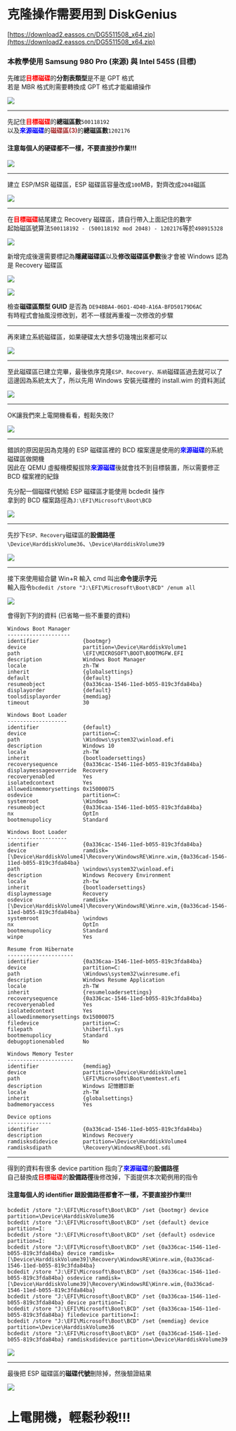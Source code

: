 # 克隆操作需要用到 DiskGenius
[https://download2.eassos.cn/DG5511508_x64.zip](https://download2.eassos.cn/DG5511508_x64.zip)

### 本教學使用 Samsung 980 Pro (來源) 與 Intel 545S (目標)

先確認<span style="color:Red">**目標磁碟**</span>的**分割表類型**是不是 GPT 格式  
若是 MBR 格式則需要轉換成 GPT 格式才能繼續操作

![](/Images/001.gif)

------------

先記住<span style="color:Red">**目標磁碟**</span>的**總磁區數**`500118192`  
以及<span style="color:Blue">**來源磁碟**</span>的<span style="color:Brown">**磁碟區(3)**</span>的**總磁區數**`1202176`  
#### 注意每個人的硬碟都不一樣，不要直接抄作業!!!
![](/Images/002.gif)

------------

建立 ESP/MSR 磁碟區，ESP 磁碟區容量改成`100`MB，對齊改成`2048`磁區

![](/Images/003.gif)

------------

在<span style="color:Red">**目標磁碟**</span>結尾建立 Recovery 磁碟區，請自行帶入上面記住的數字  
起始磁區號算法`500118192 - (500118192 mod 2048) - 1202176`等於`498915328`

![](/Images/004.gif)

新增完成後還需要標記為**隱藏磁碟區**以及**修改磁碟區參數**後才會被 Windows 認為是 Recovery 磁碟區

![](/Images/005.gif)

![](/Images/006.gif)

檢查**磁碟區類型 GUID** 是否為 `DE94BBA4-06D1-4D40-A16A-BFD50179D6AC`  
有時程式會抽風沒修改到，若不一樣就再重複一次修改的步驟

------------

再來建立系統磁碟區，如果硬碟太大想多切幾塊出來都可以

![](/Images/007.gif)

------------

至此磁碟區已建立完畢，最後依序克隆`ESP、Recovery、系統`磁碟區過去就可以了  
這邊因為系統太大了，所以先用 Windows 安裝光碟裡的 install.wim 的資料測試

![](/Images/008.gif)

------------

OK讓我們來上電開機看看，輕鬆失敗(?

![](/Images/009.png)

------------

錯誤的原因是因為克隆的 ESP 磁碟區裡的 BCD 檔案還是使用的<span style="color:Blue">**來源磁碟**</span>的系統磁碟區做開機  
因此在 QEMU 虛擬機模擬拔除<span style="color:Blue">**來源磁碟**</span>後就會找不到目標裝置，所以需要修正 BCD 檔案裡的紀錄

先分配一個磁碟代號給 ESP 磁碟區才能使用 bcdedit 操作  
拿到的 BCD 檔案路徑為`J:\EFI\Microsoft\Boot\BCD`

![](/Images/010.gif)

------------

先抄下`ESP、Recovery`磁碟區的**設備路徑**  
`\Device\HarddiskVolume36`、`\Device\HarddiskVolume39`

![](/Images/011.gif)

------------

接下來使用組合鍵 Win+R 輸入 cmd 叫出**命令提示字元**  
輸入指令`bcdedit /store "J:\EFI\Microsoft\Boot\BCD" /enum all`

![](/Images/012.png)

會得到下列的資料 (已省略一些不重要的資料)
```
Windows Boot Manager
--------------------
identifier              {bootmgr}
device                  partition=\Device\HarddiskVolume1
path                    \EFI\MICROSOFT\BOOT\BOOTMGFW.EFI
description             Windows Boot Manager
locale                  zh-TW
inherit                 {globalsettings}
default                 {default}
resumeobject            {0a336caa-1546-11ed-b055-819c3fda84ba}
displayorder            {default}
toolsdisplayorder       {memdiag}
timeout                 30

Windows Boot Loader
-------------------
identifier              {default}
device                  partition=C:
path                    \Windows\system32\winload.efi
description             Windows 10
locale                  zh-TW
inherit                 {bootloadersettings}
recoverysequence        {0a336cac-1546-11ed-b055-819c3fda84ba}
displaymessageoverride  Recovery
recoveryenabled         Yes
isolatedcontext         Yes
allowedinmemorysettings 0x15000075
osdevice                partition=C:
systemroot              \Windows
resumeobject            {0a336caa-1546-11ed-b055-819c3fda84ba}
nx                      OptIn
bootmenupolicy          Standard

Windows Boot Loader
-------------------
identifier              {0a336cac-1546-11ed-b055-819c3fda84ba}
device                  ramdisk=[\Device\HarddiskVolume4]\Recovery\WindowsRE\Winre.wim,{0a336cad-1546-11ed-b055-819c3fda84ba}
path                    \windows\system32\winload.efi
description             Windows Recovery Environment
locale                  zh-tw
inherit                 {bootloadersettings}
displaymessage          Recovery
osdevice                ramdisk=[\Device\HarddiskVolume4]\Recovery\WindowsRE\Winre.wim,{0a336cad-1546-11ed-b055-819c3fda84ba}
systemroot              \windows
nx                      OptIn
bootmenupolicy          Standard
winpe                   Yes

Resume from Hibernate
---------------------
identifier              {0a336caa-1546-11ed-b055-819c3fda84ba}
device                  partition=C:
path                    \Windows\system32\winresume.efi
description             Windows Resume Application
locale                  zh-TW
inherit                 {resumeloadersettings}
recoverysequence        {0a336cac-1546-11ed-b055-819c3fda84ba}
recoveryenabled         Yes
isolatedcontext         Yes
allowedinmemorysettings 0x15000075
filedevice              partition=C:
filepath                \hiberfil.sys
bootmenupolicy          Standard
debugoptionenabled      No

Windows Memory Tester
---------------------
identifier              {memdiag}
device                  partition=\Device\HarddiskVolume1
path                    \EFI\Microsoft\Boot\memtest.efi
description             Windows 記憶體診斷
locale                  zh-TW
inherit                 {globalsettings}
badmemoryaccess         Yes

Device options
--------------
identifier              {0a336cad-1546-11ed-b055-819c3fda84ba}
description             Windows Recovery
ramdisksdidevice        partition=\Device\HarddiskVolume4
ramdisksdipath          \Recovery\WindowsRE\boot.sdi
```

------------

得到的資料有很多 device partition 指向了<span style="color:Blue">**來源磁碟**</span>的**設備路徑**  
自己替換成<span style="color:Red">**目標磁碟**</span>的**設備路徑**後修改掉，下面提供本次範例用的指令  
#### 注意每個人的 identifier 跟設備路徑都會不一樣，不要直接抄作業!!!
```
bcdedit /store "J:\EFI\Microsoft\Boot\BCD" /set {bootmgr} device partition=\Device\HarddiskVolume36
bcdedit /store "J:\EFI\Microsoft\Boot\BCD" /set {default} device partition=I:
bcdedit /store "J:\EFI\Microsoft\Boot\BCD" /set {default} osdevice partition=I:
bcdedit /store "J:\EFI\Microsoft\Boot\BCD" /set {0a336cac-1546-11ed-b055-819c3fda84ba} device ramdisk=[\Device\HarddiskVolume39]\Recovery\WindowsRE\Winre.wim,{0a336cad-1546-11ed-b055-819c3fda84ba}
bcdedit /store "J:\EFI\Microsoft\Boot\BCD" /set {0a336cac-1546-11ed-b055-819c3fda84ba} osdevice ramdisk=[\Device\HarddiskVolume39]\Recovery\WindowsRE\Winre.wim,{0a336cad-1546-11ed-b055-819c3fda84ba}
bcdedit /store "J:\EFI\Microsoft\Boot\BCD" /set {0a336caa-1546-11ed-b055-819c3fda84ba} device partition=I:
bcdedit /store "J:\EFI\Microsoft\Boot\BCD" /set {0a336caa-1546-11ed-b055-819c3fda84ba} filedevice partition=I:
bcdedit /store "J:\EFI\Microsoft\Boot\BCD" /set {memdiag} device partition=\Device\HarddiskVolume36
bcdedit /store "J:\EFI\Microsoft\Boot\BCD" /set {0a336cad-1546-11ed-b055-819c3fda84ba} ramdisksdidevice partition=\Device\HarddiskVolume39
```

![](/Images/013.png)

------------

最後把 ESP 磁碟區的**磁碟代號**刪除掉，然後驗證結果

![](/Images/014.png)

# 上電開機，輕鬆秒殺!!!
